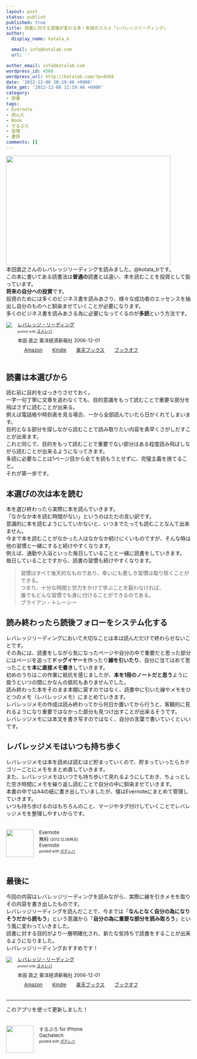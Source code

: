 ```yaml
---
layout: post
status: publish
published: true
title: 読書に対する意識が変わる本！多読のススメ「レバレッジリーディング」
author:
  display_name: kotala_b

  email: info@kotalab.com
  url: ''

author_email: info@kotalab.com
wordpress_id: 4568
wordpress_url: http://kotalab.com/?p=4568
date: '2012-12-06 20:19:46 +0900'
date_gmt: '2012-12-06 11:19:46 +0900'
category:
- 読書
tags:
- Evernote
- 読んだ
- Book
- するぷろ
- 習慣
- 書評
comments: []
---
```

<p><a href="http://kotalab.com/wp-content/uploads/leveragereading_121206.jpg" target="_blank"><img src="http://kotalab.com/wp-content/uploads/leveragereading_121206-448x298.jpg" alt="" title="leveragereading_121206" width="448" height="298" class="alignnone size-large wp-image-4571" /></a><br />
本田直之さんのレバレッジリーディングを読みました。@kotala_bです。<br />
この本に書いてある読書法は<strong>普通の</strong>読書とは違い、本を読むことを投資として扱っています。<br />
<strong>将来の自分への投資</strong>です。<br />
投資のためには多くのビジネス書を読みあさり、様々な成功者のエッセンスを抽出し自分のものへと馴染ませていくことが必要になります。<br />
多くのビジネス書を読みあさる為に必要になってくるのが<strong>多読</strong>という方法です。</p>
<div class="booklink-box" style="text-align:left;padding-bottom:20px;font-size:small;/zoom: 1;overflow: hidden;">
<div class="booklink-image" style="float:left;margin:0 15px 10px 0;"><a href="http://www.amazon.co.jp/exec/obidos/asin/4492042695/same-22/" name="booklink" rel="nofollow" target="_blank"><img src="http://ecx.images-amazon.com/images/I/51BE1142H2L._SL160_.jpg" style="border: none;" /></a></div>
<div class="booklink-info" style="line-height:120%;/zoom: 1;overflow: hidden;">
<div class="booklink-name" style="margin-bottom:10px;line-height:120%"><a href="http://www.amazon.co.jp/exec/obidos/asin/4492042695/same-22/" rel="nofollow" name="booklink" target="_blank">レバレッジ・リーディング</a>
<div class="booklink-powered-date" style="font-size:8pt;margin-top:5px;font-family:verdana;line-height:120%">posted with <a href="http://yomereba.com" target="_blank">ヨメレバ</a></div>
</div>
<div class="booklink-detail" style="margin-bottom:5px;">本田 直之 東洋経済新報社 2006-12-01    </div>
<div class="booklink-link2" style="margin-top:10px;">
<div class="shoplinkamazon" style="display:inline;margin-right:5px;background: url('http://img.yomereba.com/tam_y.gif') 0 0 no-repeat;padding: 2px 0 2px 18px;white-space: nowrap;"><a href="http://www.amazon.co.jp/exec/obidos/asin/4492042695/same-22/" rel="nofollow" target="_blank" title="アマゾン" >Amazon</a></div>
<div class="shoplinkkindle" style="display:inline;margin-right:5px;background: url('http://img.yomereba.com/tam_y.gif') 0 0 no-repeat;padding: 2px 0 2px 18px;white-space: nowrap;"><a href="http://www.amazon.co.jp/exec/obidos/ASIN/B00978ZRTU/same-22/" rel="nofollow" target="_blank" >Kindle</a></div>
<div class="shoplinkrakuten" style="display:inline;margin-right:5px;background: url('http://img.yomereba.com/tam_y.gif') 0 -50px no-repeat;padding: 2px 0 2px 18px;white-space: nowrap;"><a href="http://hb.afl.rakuten.co.jp/hgc/0fa7afc8.bbfc196a.0fa7afc9.d56c38f1/?pc=http%3A%2F%2Fbooks.rakuten.co.jp%2Frb%2F4175228%2F%3Fscid%3Daf_ich_link_urltxt%26m%3Dhttp%3A%2F%2Fm.rakuten.co.jp%2Fev%2Fbook%2F" rel="nofollow" target="_blank" title="楽天ブックス" >楽天ブックス</a></div>
<div class="shoplinkbookoff" style="display:inline;margin-right:5px;background: url('http://img.yomereba.com/tam_y.gif') 0 -200px no-repeat;padding: 2px 0 2px 18px;white-space: nowrap;"><a href="http://click.linksynergy.com/fs-bin/click?id=d2yYUp776R4&subid=&offerid=169505.1&type=10&tmpid=3677&RD_PARM1=http%253A%252F%252Fwww.bookoffonline.co.jp%252Fdisplay%252FL001%252Cbg%253D12%252Cq%253D9784492042694" rel="nofollow" target="_blank" title="ブックオフオンライン" >ブックオフ</a></div>
</div>
</div>
<div class="booklink-footer" style="clear: left"></div>
</div>
<p><!--more--></p>
<h2>読書は本選びから</h2>
<p>読む前に目的をはっきりさせておく。<br />
一字一句丁寧に文章を追わなくても、目的意識をもって読むことで重要な部分を飛ばさずに読むことが出来る。<br />
例えば電話帳や時刻表を見る場合、一から全部読んでいたら日がくれてしまいます。<br />
目的となる部分を探しながら読むことで読み取りたい内容を素早くさがしだすことが出来ます。<br />
これと同じで、目的をもって読むことで重要でない部分はある程度読み飛ばしながら読むことが出来るようになってきます。<br />
多読に必要なことは1ページ目から全てを読もうとせずに、完璧主義を捨てること。<br />
それが第一歩です。</p>
<h2>本選びの次は本を読む</h2>
<p>本を選び終わったら実際に本を読んでいきます。<br />
「なかなか本を読む時間がない」というのはただの言い訳です。<br />
意識的に本を読むようにしていかないと、いつまでたっても読むことなんて出来ません。<br />
今まで本を読むことがなかった人はなかなか続けにくいものですが、そんな時は他の習慣と一緒にすると続けやすくなります。<br />
例えば、通勤や入浴といった毎日していることと一緒に読書をしていきます。<br />
毎日していることですから、読書の習慣も続けやすくなります。</p>
<blockquote><p>習慣はすべて後天的なものであり、幸いにも悪しき習慣は取り除くことができる。<br />
つまり、十分な時間と労力をかけて学ぶことを厭わなければ、<br />
誰でもどんな習慣でも身に付けることができるのである。<br />
ブライアン・トレーシー
</p></blockquote>
<h2>読み終わったら読後フォローをシステム化する</h2>
<p>レバレッジリーディングにおいて大切なことは本は読んだだけで終わらせないことです。<br />
その為には、読書をしながら気になったページや自分の中で重要だと思った部分にはページを追って<strong>ドッグイヤー</strong>を作ったり<strong>線を引いたり</strong>、自分に当てはめて思ったことを<strong>本に直接メモ書き</strong>していきます。<br />
初めのうちはこの作業に抵抗を感じましたが、<strong>本を1冊のノートだと思う</strong>ように扱うといつの間にかなんの抵抗もありませんでした。<br />
読み終わった本をそのまま本棚に戻すのではなく、読書中に引いた線やメモをひとつのメモ（レバレッジメモ）にまとめていきます。<br />
レバレッジメモの作成は読み終わってから何日か置いてから行うと、客観的に見れるようになり重要ではなかった部分も見つけ出すことが出来るそうです。<br />
レバレッジメモには本文を書き写すのではなく、自分の言葉で書いていくといいです。</p>
<h2>レバレッジメモはいつも持ち歩く</h2>
<p>レバレッジメモは本を読めば読むほど貯まっていくので、貯まっていったらカテゴリーごとにメモをまとめ直していきます。<br />
また、レバレッジメモはいつでも持ち歩いて見れるようにしておき、ちょっとした空き時間にメモを繰り返し読むことで自分の中に馴染ませていきます。<br />
本書の中ではA4の紙に書き出していましたが、僕はEvernoteにまとめて管理していきます。<br />
いつも持ち歩けるのはもちろんのこと、マージやタグ付けしていくことでレバレッジメモを整理しやすいからです。</p>
<div class="pochireba" style="text-align:left;font-size:small;padding:20px 0;/zoom: 1;overflow: hidden;"><span class="removed_link" title="http://click.linksynergy.com/fs-bin/click?id=d2yYUp776R4&amp;subid=&amp;offerid=94348.1&amp;type=3&amp;tmpid=3910&amp;RD_PARM1=https%253A%252F%252Fitunes.apple.com%252Fjp%252Fapp%252Fevernote%252Fid281796108%253Fmt%253D8%2526uo%253D4"><img src="http://a400.phobos.apple.com/us/r1000/096/Purple/v4/ce/20/67/ce2067a3-39ab-4ff2-c618-256f321cc67a/temp..ceozfaqv.png" width="75" height="75" style="float:left;margin:0 15px 0 0;" class="pochi_img" ></span>
<div class="pochi_info" style="text-align:left;/zoom: 1;overflow: hidden;">
<div class="pochi_name"><span class="removed_link" title="http://click.linksynergy.com/fs-bin/click?id=d2yYUp776R4&amp;subid=&amp;offerid=94348.1&amp;type=3&amp;tmpid=3910&amp;RD_PARM1=https%253A%252F%252Fitunes.apple.com%252Fjp%252Fapp%252Fevernote%252Fid281796108%253Fmt%253D8%2526uo%253D4">Evernote</span></div>
<div class="pochi_price" style="display:inline;">無料</div>
<div class="pochi_time" style="font-size:x-small;display:inline;">(2012.12.06時点)</div>
<div class="pochi_seller"><span class="removed_link" title="http://click.linksynergy.com/fs-bin/click?id=d2yYUp776R4&amp;subid=&amp;offerid=94348.1&amp;type=3&amp;tmpid=3910&amp;RD_PARM1=https%253A%252F%252Fitunes.apple.com%252Fjp%252Fartist%252Fevernote%252Fid281796111%253Fuo%253D4">Evernote</span></div>
<div class="pochi_post" style="font-size:x-small;">posted with <a href="http://pochireba.com">ポチレバ</a></div>
</div>
<div class="pochireba-footer" style="clear: left"></div>
</div>
<h2>最後に</h2>
<p>今回の内容はレバレッジリーディングを読みながら、実際に線を引きメモを取りその内容を書き出したものです。<br />
レバレッジリーディングを読んだことで、今までは「<strong>なんとなく自分の為になりそうだから読もう</strong>」という意識から「<strong>自分の為に重要な部分を読み取ろう</strong>」という風に変わっていきました。<br />
読書に対する目的がより一層明確化され、新たな気持ちで読書をすることが出来るようになりました。<br />
レバレッジリーディングおすすめです！</p>
<div class="booklink-box" style="text-align:left;padding-bottom:20px;font-size:small;/zoom: 1;overflow: hidden;">
<div class="booklink-image" style="float:left;margin:0 15px 10px 0;"><a href="http://www.amazon.co.jp/exec/obidos/asin/4492042695/same-22/" name="booklink" rel="nofollow" target="_blank"><img src="http://ecx.images-amazon.com/images/I/51BE1142H2L._SL160_.jpg" style="border: none;" /></a></div>
<div class="booklink-info" style="line-height:120%;/zoom: 1;overflow: hidden;">
<div class="booklink-name" style="margin-bottom:10px;line-height:120%"><a href="http://www.amazon.co.jp/exec/obidos/asin/4492042695/same-22/" rel="nofollow" name="booklink" target="_blank">レバレッジ・リーディング</a>
<div class="booklink-powered-date" style="font-size:8pt;margin-top:5px;font-family:verdana;line-height:120%">posted with <a href="http://yomereba.com" target="_blank">ヨメレバ</a></div>
</div>
<div class="booklink-detail" style="margin-bottom:5px;">本田 直之 東洋経済新報社 2006-12-01    </div>
<div class="booklink-link2" style="margin-top:10px;">
<div class="shoplinkamazon" style="display:inline;margin-right:5px;background: url('http://img.yomereba.com/tam_y.gif') 0 0 no-repeat;padding: 2px 0 2px 18px;white-space: nowrap;"><a href="http://www.amazon.co.jp/exec/obidos/asin/4492042695/same-22/" rel="nofollow" target="_blank" title="アマゾン" >Amazon</a></div>
<div class="shoplinkkindle" style="display:inline;margin-right:5px;background: url('http://img.yomereba.com/tam_y.gif') 0 0 no-repeat;padding: 2px 0 2px 18px;white-space: nowrap;"><a href="http://www.amazon.co.jp/exec/obidos/ASIN/B00978ZRTU/same-22/" rel="nofollow" target="_blank" >Kindle</a></div>
<div class="shoplinkrakuten" style="display:inline;margin-right:5px;background: url('http://img.yomereba.com/tam_y.gif') 0 -50px no-repeat;padding: 2px 0 2px 18px;white-space: nowrap;"><a href="http://hb.afl.rakuten.co.jp/hgc/0fa7afc8.bbfc196a.0fa7afc9.d56c38f1/?pc=http%3A%2F%2Fbooks.rakuten.co.jp%2Frb%2F4175228%2F%3Fscid%3Daf_ich_link_urltxt%26m%3Dhttp%3A%2F%2Fm.rakuten.co.jp%2Fev%2Fbook%2F" rel="nofollow" target="_blank" title="楽天ブックス" >楽天ブックス</a></div>
<div class="shoplinkbookoff" style="display:inline;margin-right:5px;background: url('http://img.yomereba.com/tam_y.gif') 0 -200px no-repeat;padding: 2px 0 2px 18px;white-space: nowrap;"><a href="http://click.linksynergy.com/fs-bin/click?id=d2yYUp776R4&subid=&offerid=169505.1&type=10&tmpid=3677&RD_PARM1=http%253A%252F%252Fwww.bookoffonline.co.jp%252Fdisplay%252FL001%252Cbg%253D12%252Cq%253D9784492042694" rel="nofollow" target="_blank" title="ブックオフオンライン" >ブックオフ</a></div>
</div>
</div>
<div class="booklink-footer" style="clear: left"></div>
</div>
<hr>
<p>このアプリを使って更新しました！</p>
<div class="pochireba" style="text-align:left;font-size:small;padding:20px 0;/zoom: 1;overflow: hidden;"><span class="removed_link" title="http://click.linksynergy.com/fs-bin/click?id=d2yYUp776R4&amp;subid=&amp;offerid=94348.1&amp;type=3&amp;tmpid=3910&amp;RD_PARM1=http%253A%252F%252Fitunes.apple.com%252Fjp%252Fapp%252Fsurupuro-for-iphone%252Fid436676299%253Fmt%253D8%2526uo%253D4"><img src="http://a1.mzstatic.com/us/r1000/065/Purple/v4/4c/c6/a8/4cc6a855-cc5c-34ed-0436-36e219eafb81/mzl.xejvrijs.jpg" width="75" height="75" style="float:left;margin:0 15px 0 0;" class="pochi_img" ></span>
<div class="pochi_info" style="text-align:left;/zoom: 1;overflow: hidden;">
<div class="pochi_name"><span class="removed_link" title="http://click.linksynergy.com/fs-bin/click?id=d2yYUp776R4&amp;subid=&amp;offerid=94348.1&amp;type=3&amp;tmpid=3910&amp;RD_PARM1=http%253A%252F%252Fitunes.apple.com%252Fjp%252Fapp%252Fsurupuro-for-iphone%252Fid436676299%253Fmt%253D8%2526uo%253D4">するぷろ for iPhone</span></div>
<div class="pochi_seller"><span class="removed_link" title="http://click.linksynergy.com/fs-bin/click?id=d2yYUp776R4&amp;subid=&amp;offerid=94348.1&amp;type=3&amp;tmpid=3910&amp;RD_PARM1=http%253A%252F%252Fitunes.apple.com%252Fjp%252Fartist%252Fgachatech%252Fid358731102%253Fuo%253D4">Gachatech</span></div>
<div class="pochi_post" style="font-size:x-small;">posted with <a href="http://pochireba.com" target="_blank">ポチレバ</a></div>
</div>
<div class="pochireba-footer" style="clear: left"></div>
</div>
